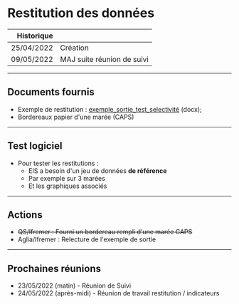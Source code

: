 # Restitution des données

Historique     |                            |
---------:|----------------------------|
25/04/2022| Création                   |
09/05/2022| MAJ suite réunion de suivi |
---
## Documents fournis

- Exemple de restitution : [exemple_sortie_test_selectivité](/projects/apase/doc/apase-doc-exemple_sortie_test_selectivité.docx) (docx);
- Bordereaux papier d'une marée (CAPS)

---
## Test logiciel

 - Pour tester les restitutions :
   * EIS a besoin d'un jeu de données **de référence**
   * Par exemple sur 3 marées
   * Et les graphiques associés

 
---
## Actions

- ~~QS/Ifremer : Fourni un bordereau rempli d'une marée CAPS~~
- Aglia/Ifremer : Relecture de l'exemple de sortie

---
## Prochaines réunions

- 23/05/2022 (matin) - Réunion de Suivi
- 24/05/2022 (après-midi) - Réunion de travail restitution / indicateurs
